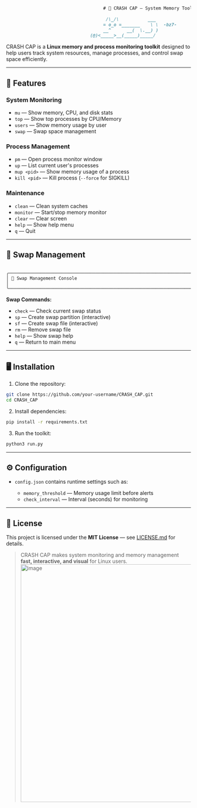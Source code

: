 ```markdown

                                     # 🚨 CRASH CAP — System Memory Toolkit
                                                                    
                                      /\_/\           ___
                                     = o_o =_______    \ \  -bz7-
                                     __^      __(  \.__) )
                                (@)<_____>__(_____)_____/
```


CRASH CAP is a **Linux memory and process monitoring toolkit** designed to help users track system resources, manage processes, and control swap space efficiently.  

---

## 🔹 Features

### **System Monitoring**
- `mu` — Show memory, CPU, and disk stats  
- `top` — Show top processes by CPU/Memory  
- `users` — Show memory usage by user  
- `swap` — Swap space management  

### **Process Management**
- `pm` — Open process monitor window  
- `up` — List current user's processes  
- `mup <pid>` — Show memory usage of a process  
- `kill <pid>` — Kill process (`--force` for SIGKILL)  

### **Maintenance**
- `clean` — Clean system caches  
- `monitor` — Start/stop memory monitor  
- `clear` — Clear screen  
- `help` — Show help menu  
- `q` — Quit  

---

## 🔹 Swap Management

```

╭───────────────────────────────────────────────────────────────────────╮
│ 🔷 Swap Management Console                                            │
╰───────────────────────────────────────────────────────────────────────╯

````

**Swap Commands:**
- `check` — Check current swap status  
- `sp` — Create swap partition (interactive)  
- `sf` — Create swap file (interactive)  
- `rm` — Remove swap file  
- `help` — Show swap help  
- `q` — Return to main menu  

---

## 🖥️ Installation

1. Clone the repository:

```bash
git clone https://github.com/your-username/CRASH_CAP.git
cd CRASH_CAP
````

2. Install dependencies:

```bash
pip install -r requirements.txt
```

3. Run the toolkit:

```bash
python3 run.py
```

---

## ⚙️ Configuration

* `config.json` contains runtime settings such as:

  * `memory_threshold` — Memory usage limit before alerts
  * `check_interval` — Interval (seconds) for monitoring

---

## 📄 License

This project is licensed under the **MIT License** — see [LICENSE.md](LICENSE.md) for details.



> CRASH CAP makes system monitoring and memory management **fast, interactive, and visual** for Linux users.
> <img width="1365" height="649" alt="image" src="https://github.com/user-attachments/assets/6048e087-7216-47d3-9a81-0483fbdbba26" />

